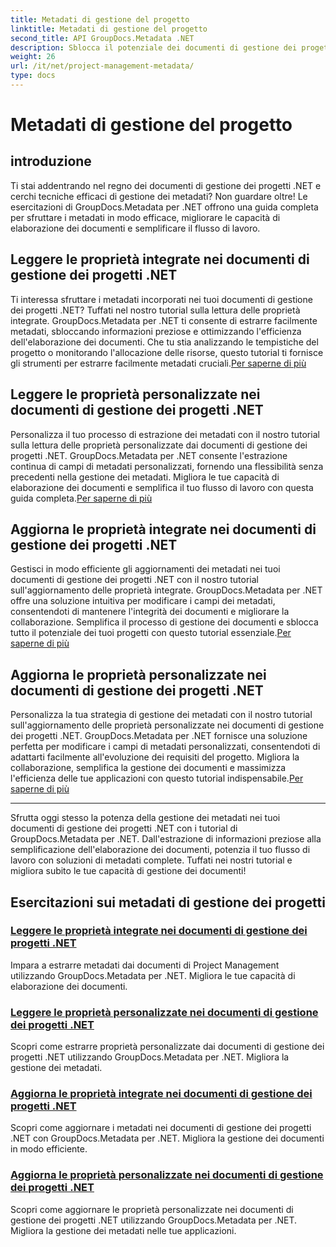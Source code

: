 ```yaml
---
title: Metadati di gestione del progetto
linktitle: Metadati di gestione del progetto
second_title: API GroupDocs.Metadata .NET
description: Sblocca il potenziale dei documenti di gestione dei progetti .NET con i tutorial GroupDocs.Metadata per .NET. Estrai, aggiorna e gestisci i metadati senza sforzo.
weight: 26
url: /it/net/project-management-metadata/
type: docs
---
```

# Metadati di gestione del progetto


## introduzione

Ti stai addentrando nel regno dei documenti di gestione dei progetti .NET e cerchi tecniche efficaci di gestione dei metadati? Non guardare oltre! Le esercitazioni di GroupDocs.Metadata per .NET offrono una guida completa per sfruttare i metadati in modo efficace, migliorare le capacità di elaborazione dei documenti e semplificare il flusso di lavoro.

## Leggere le proprietà integrate nei documenti di gestione dei progetti .NET

 Ti interessa sfruttare i metadati incorporati nei tuoi documenti di gestione dei progetti .NET? Tuffati nel nostro tutorial sulla lettura delle proprietà integrate. GroupDocs.Metadata per .NET ti consente di estrarre facilmente metadati, sbloccando informazioni preziose e ottimizzando l'efficienza dell'elaborazione dei documenti. Che tu stia analizzando le tempistiche del progetto o monitorando l'allocazione delle risorse, questo tutorial ti fornisce gli strumenti per estrarre facilmente metadati cruciali.[Per saperne di più](./read-built-in-properties-project-management-documents/)

## Leggere le proprietà personalizzate nei documenti di gestione dei progetti .NET

 Personalizza il tuo processo di estrazione dei metadati con il nostro tutorial sulla lettura delle proprietà personalizzate dai documenti di gestione dei progetti .NET. GroupDocs.Metadata per .NET consente l'estrazione continua di campi di metadati personalizzati, fornendo una flessibilità senza precedenti nella gestione dei metadati. Migliora le tue capacità di elaborazione dei documenti e semplifica il tuo flusso di lavoro con questa guida completa.[Per saperne di più](./read-custom-properties-project-management-documents/)

## Aggiorna le proprietà integrate nei documenti di gestione dei progetti .NET

 Gestisci in modo efficiente gli aggiornamenti dei metadati nei tuoi documenti di gestione dei progetti .NET con il nostro tutorial sull'aggiornamento delle proprietà integrate. GroupDocs.Metadata per .NET offre una soluzione intuitiva per modificare i campi dei metadati, consentendoti di mantenere l'integrità dei documenti e migliorare la collaborazione. Semplifica il processo di gestione dei documenti e sblocca tutto il potenziale dei tuoi progetti con questo tutorial essenziale.[Per saperne di più](./update-built-in-properties-project-management-documents/)

## Aggiorna le proprietà personalizzate nei documenti di gestione dei progetti .NET

Personalizza la tua strategia di gestione dei metadati con il nostro tutorial sull'aggiornamento delle proprietà personalizzate nei documenti di gestione dei progetti .NET. GroupDocs.Metadata per .NET fornisce una soluzione perfetta per modificare i campi di metadati personalizzati, consentendoti di adattarti facilmente all'evoluzione dei requisiti del progetto. Migliora la collaborazione, semplifica la gestione dei documenti e massimizza l'efficienza delle tue applicazioni con questo tutorial indispensabile.[Per saperne di più](./update-custom-properties-project-management-documents/)

----

Sfrutta oggi stesso la potenza della gestione dei metadati nei tuoi documenti di gestione dei progetti .NET con i tutorial di GroupDocs.Metadata per .NET. Dall'estrazione di informazioni preziose alla semplificazione dell'elaborazione dei documenti, potenzia il tuo flusso di lavoro con soluzioni di metadati complete. Tuffati nei nostri tutorial e migliora subito le tue capacità di gestione dei documenti!
## Esercitazioni sui metadati di gestione dei progetti
### [Leggere le proprietà integrate nei documenti di gestione dei progetti .NET](./read-built-in-properties-project-management-documents/)
Impara a estrarre metadati dai documenti di Project Management utilizzando GroupDocs.Metadata per .NET. Migliora le tue capacità di elaborazione dei documenti.
### [Leggere le proprietà personalizzate nei documenti di gestione dei progetti .NET](./read-custom-properties-project-management-documents/)
Scopri come estrarre proprietà personalizzate dai documenti di gestione dei progetti .NET utilizzando GroupDocs.Metadata per .NET. Migliora la gestione dei metadati.
### [Aggiorna le proprietà integrate nei documenti di gestione dei progetti .NET](./update-built-in-properties-project-management-documents/)
Scopri come aggiornare i metadati nei documenti di gestione dei progetti .NET con GroupDocs.Metadata per .NET. Migliora la gestione dei documenti in modo efficiente.
### [Aggiorna le proprietà personalizzate nei documenti di gestione dei progetti .NET](./update-custom-properties-project-management-documents/)
Scopri come aggiornare le proprietà personalizzate nei documenti di gestione dei progetti .NET utilizzando GroupDocs.Metadata per .NET. Migliora la gestione dei metadati nelle tue applicazioni.
